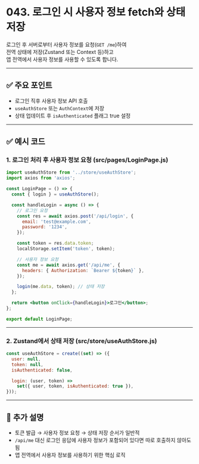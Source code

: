 # 043. 로그인 시 사용자 정보 fetch와 상태 저장

로그인 후 서버로부터 사용자 정보를 요청(`GET /me`)하여  
전역 상태에 저장(Zustand 또는 Context 등)하고  
앱 전역에서 사용자 정보를 사용할 수 있도록 합니다.

---

## ✅ 주요 포인트
- 로그인 직후 사용자 정보 API 호출
- `useAuthStore` 또는 `AuthContext`에 저장
- 상태 업데이트 후 `isAuthenticated` 플래그 true 설정

---

## ✅ 예시 코드

### 1. 로그인 처리 후 사용자 정보 요청 (src/pages/LoginPage.js)

```jsx
import useAuthStore from '../store/useAuthStore';
import axios from 'axios';

const LoginPage = () => {
  const { login } = useAuthStore();

  const handleLogin = async () => {
    // 로그인 요청
    const res = await axios.post('/api/login', {
      email: 'test@example.com',
      password: '1234',
    });

    const token = res.data.token;
    localStorage.setItem('token', token);

    // 사용자 정보 요청
    const me = await axios.get('/api/me', {
      headers: { Authorization: `Bearer ${token}` },
    });

    login(me.data, token); // 상태 저장
  };

  return <button onClick={handleLogin}>로그인</button>;
};

export default LoginPage;
```

---

### 2. Zustand에서 상태 저장 (src/store/useAuthStore.js)

```js
const useAuthStore = create((set) => ({
  user: null,
  token: null,
  isAuthenticated: false,

  login: (user, token) =>
    set({ user, token, isAuthenticated: true }),
}));
```

---

## 📝 추가 설명
- 토큰 발급 → 사용자 정보 요청 → 상태 저장 순서가 일반적
- `/api/me` 대신 로그인 응답에 사용자 정보가 포함되어 있다면 따로 호출하지 않아도 됨
- 앱 전역에서 사용자 정보를 사용하기 위한 핵심 로직
